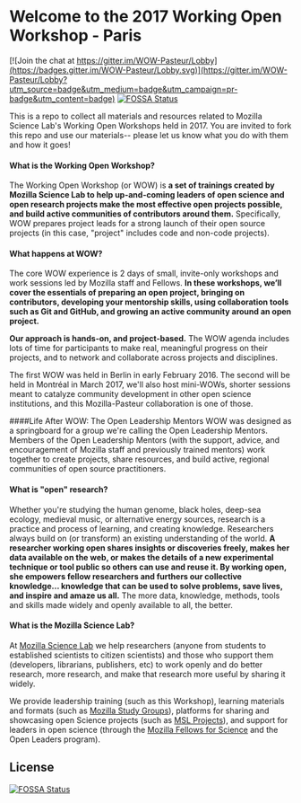 # Welcome to the 2017 Working Open Workshop - Paris

[![Join the chat at https://gitter.im/WOW-Pasteur/Lobby](https://badges.gitter.im/WOW-Pasteur/Lobby.svg)](https://gitter.im/WOW-Pasteur/Lobby?utm_source=badge&utm_medium=badge&utm_campaign=pr-badge&utm_content=badge)
[![FOSSA Status](https://app.fossa.io/api/projects/git%2Bgithub.com%2Fmozillascience%2FWOW-Pasteur.svg?type=shield)](https://app.fossa.io/projects/git%2Bgithub.com%2Fmozillascience%2FWOW-Pasteur?ref=badge_shield)

This is a repo to collect all materials and resources related to Mozilla Science Lab's Working Open Workshops held in 2017. You are invited to fork this repo and use our materials-- please let us know what you do with them and how it goes!

#### What is the Working Open Workshop?

The Working Open Workshop (or WOW) is **a set of trainings created by Mozilla Science Lab to help up-and-coming leaders of open science and open research projects make the most effective open projects possible, and build active communities of contributors around them.** Specifically, WOW prepares project leads for a strong launch of their open source projects (in this case, "project" includes code and non-code projects).

#### What happens at WOW?

The core WOW experience is 2 days of small, invite-only workshops and work sessions led by Mozilla staff and Fellows. **In these workshops, we’ll cover the essentials of preparing an open project, bringing on contributors, developing your mentorship skills, using collaboration tools such as Git and GitHub, and growing an active community around an open project.**

**Our approach is hands-on, and project-based.** The WOW agenda includes lots of time for participants to make real, meaningful progress on their projects, and to network and collaborate across projects and disciplines.

The first WOW was held in Berlin in early February 2016. The second will be held in Montréal in March 2017, we'll also host mini-WOWs, shorter sessions meant to catalyze community development in other open science institutions, and this Mozilla-Pasteur collaboration is one of those. 

####Life After WOW: The Open Leadership Mentors
WOW was designed as a springboard for a group we're calling the Open Leadership Mentors. Members of the Open Leadership Mentors (with the support, advice, and encouragement of Mozilla staff and previously trained mentors) work together to create projects, share resources, and build active, regional communities of open source practitioners. 

#### What is "open" research?
Whether you're studying the human genome, black holes, deep-sea ecology, medieval music, or alternative energy sources, research is a practice and process of learning, and creating knowledge. Researchers always build on (or transform) an existing understanding of the world. **A researcher working open shares insights or discoveries freely, makes her data available on the web, or makes the details of a new experimental technique or tool public so others can use and reuse it. By working open, she empowers fellow researchers and furthers our collective knowledge... knowledge that can be used to solve problems, save lives, and inspire and amaze us all.** The more data, knowledge, methods, tools and skills made widely and openly available to all, the better.  

#### What is the Mozilla Science Lab?
At [Mozilla Science Lab](https://science.mozilla.org/) we help researchers (anyone from students to established scientists to citizen scientists) and those who support them (developers, librarians, publishers, etc) to work openly and do better research, more research, and make that research more useful by sharing it widely.  

We provide leadership training (such as this Workshop), learning materials and formats (such as [Mozilla Study Groups](http://mozillascience.github.io/studyGroupHandbook/)), platforms for sharing and showcasing open Science projects (such as [MSL Projects](https://science.mozilla.org/projects)), and support for leaders in open science (through the [Mozilla Fellows for Science](https://science.mozilla.org/programs/fellowships) and the Open Leaders program).


## License
[![FOSSA Status](https://app.fossa.io/api/projects/git%2Bgithub.com%2Fmozillascience%2FWOW-Pasteur.svg?type=large)](https://app.fossa.io/projects/git%2Bgithub.com%2Fmozillascience%2FWOW-Pasteur?ref=badge_large)